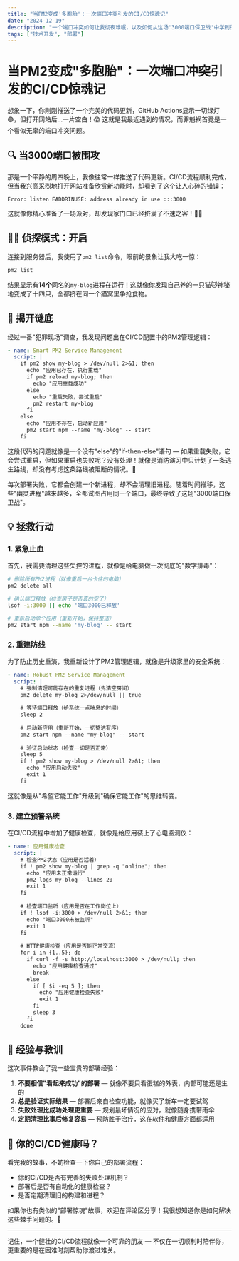 ```yaml
---
title: "当PM2变成'多胞胎'：一次端口冲突引发的CI/CD惊魂记"
date: "2024-12-19"
description: "一个端口冲突如何让我彻夜难眠，以及如何从这场'3000端口保卫战'中学到的关键部署经验"
tags: ["技术开发", "部署"]
---
```


# 当PM2变成"多胞胎"：一次端口冲突引发的CI/CD惊魂记

想象一下，你刚刚推送了一个完美的代码更新，GitHub Actions显示一切绿灯🟢，但打开网站后...一片空白！😱 这就是我最近遇到的情况，而罪魁祸首竟是一个看似无辜的端口冲突问题。

## 🔍 当3000端口被围攻

那是一个平静的周四晚上，我像往常一样推送了代码更新。CI/CD流程顺利完成，但当我兴高采烈地打开网站准备欣赏新功能时，却看到了这个让人心碎的错误：

```
Error: listen EADDRINUSE: address already in use :::3000
```

这就像你精心准备了一场派对，却发现家门口已经挤满了不速之客！🚪👥

## 🕵️‍♂️ 侦探模式：开启

连接到服务器后，我使用了`pm2 list`命令，眼前的景象让我大吃一惊：

```bash
pm2 list
```

结果显示有**14个**同名的`my-blog`进程在运行！这就像你发现自己养的一只猫🐱神秘地变成了十四只，全都挤在同一个猫窝里争抢食物。

## 🔎 揭开谜底

经过一番"犯罪现场"调查，我发现问题出在CI/CD配置中的PM2管理逻辑：

```yaml
- name: Smart PM2 Service Management
  script: |
    if pm2 show my-blog > /dev/null 2>&1; then
      echo "应用已存在，执行重载"
      if pm2 reload my-blog; then
        echo "应用重载成功"
      else
        echo "重载失败，尝试重启"
        pm2 restart my-blog
      fi
    else
      echo "应用不存在，启动新应用"
      pm2 start npm --name "my-blog" -- start
    fi
```

这段代码的问题就像是一个没有"else"的"if-then-else"语句 — 如果重载失败，它会尝试重启，但如果重启也失败呢？没有处理！就像是消防演习中只计划了一条逃生路线，却没有考虑这条路线被阻断的情况。🚒

每次部署失败，它都会创建一个新进程，却不会清理旧进程。随着时间推移，这些"幽灵进程"越来越多，全都试图占用同一个端口，最终导致了这场"3000端口保卫战"。

## 💡 拯救行动

### 1. 紧急止血

首先，我需要清理这些失控的进程，就像是给电脑做一次彻底的"数字排毒"：

```bash
# 删除所有PM2进程（就像重启一台卡住的电脑）
pm2 delete all

# 确认端口释放（检查房子是否真的空了）
lsof -i:3000 || echo '端口3000已释放'

# 重新启动单个应用（重新开始，保持整洁）
pm2 start npm --name 'my-blog' -- start
```

### 2. 重建防线

为了防止历史重演，我重新设计了PM2管理逻辑，就像是升级家里的安全系统：

```yaml
- name: Robust PM2 Service Management
  script: |
    # 强制清理可能存在的重复进程（先清空房间）
    pm2 delete my-blog 2>/dev/null || true
    
    # 等待端口释放（给系统一点喘息的时间）
    sleep 2
    
    # 启动新应用（重新开始，一切整洁有序）
    pm2 start npm --name "my-blog" -- start
    
    # 验证启动状态（检查一切是否正常）
    sleep 5
    if ! pm2 show my-blog > /dev/null 2>&1; then
      echo "应用启动失败"
      exit 1
    fi
```

这就像是从"希望它能工作"升级到"确保它能工作"的思维转变。

### 3. 建立预警系统

在CI/CD流程中增加了健康检查，就像是给应用装上了心电监测仪：

```yaml
- name: 应用健康检查
  script: |
    # 检查PM2状态（应用是否活着）
    if ! pm2 show my-blog | grep -q "online"; then
      echo "应用未正常运行"
      pm2 logs my-blog --lines 20
      exit 1
    fi
    
    # 检查端口监听（应用是否在工作岗位上）
    if ! lsof -i:3000 > /dev/null 2>&1; then
      echo "端口3000未被监听"
      exit 1
    fi
    
    # HTTP健康检查（应用是否能正常交流）
    for i in {1..5}; do
      if curl -f -s http://localhost:3000 > /dev/null; then
        echo "应用健康检查通过"
        break
      else
        if [ $i -eq 5 ]; then
          echo "应用健康检查失败"
          exit 1
        fi
        sleep 3
      fi
    done
```

## 🧠 经验与教训

这次事件教会了我一些宝贵的部署经验：

1. **不要相信"看起来成功"的部署** — 就像不要只看蛋糕的外表，内部可能还是生的
2. **总是验证实际结果** — 部署后亲自检查功能，就像买了新车一定要试驾
3. **失败处理比成功处理更重要** — 规划最坏情况的应对，就像随身携带雨伞
4. **定期清理比事后修复容易** — 预防胜于治疗，这在软件和健康方面都适用

## 🤔 你的CI/CD健康吗？

看完我的故事，不妨检查一下你自己的部署流程：

- 你的CI/CD是否有完善的失败处理机制？
- 部署后是否有自动化的健康检查？
- 是否定期清理旧的构建和进程？

如果你也有类似的"部署惊魂"故事，欢迎在评论区分享！我很想知道你是如何解决这些棘手问题的。🙌

---

记住，一个健壮的CI/CD流程就像一个可靠的朋友 — 不仅在一切顺利时陪伴你，更重要的是在困难时刻帮助你渡过难关。 